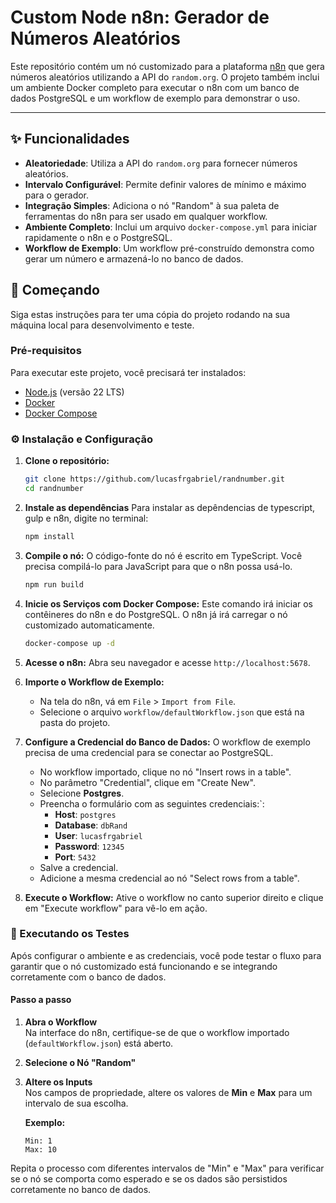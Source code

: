 # Custom Node n8n: Gerador de Números Aleatórios

Este repositório contém um nó customizado para a plataforma [n8n](https://n8n.io/) que gera números aleatórios utilizando a API do `random.org`. O projeto também inclui um ambiente Docker completo para executar o n8n com um banco de dados PostgreSQL e um workflow de exemplo para demonstrar o uso.

---

## ✨ Funcionalidades

-   **Aleatoriedade**: Utiliza a API do `random.org` para fornecer números aleatórios.
-   **Intervalo Configurável**: Permite definir valores de mínimo e máximo para o gerador.
-   **Integração Simples**: Adiciona o nó "Random" à sua paleta de ferramentas do n8n para ser usado em qualquer workflow.
-   **Ambiente Completo**: Inclui um arquivo `docker-compose.yml` para iniciar rapidamente o n8n e o PostgreSQL.
-   **Workflow de Exemplo**: Um workflow pré-construído demonstra como gerar um número e armazená-lo no banco de dados.

## 🚀 Começando

Siga estas instruções para ter uma cópia do projeto rodando na sua máquina local para desenvolvimento e teste.

### Pré-requisitos

Para executar este projeto, você precisará ter instalados:

-   [Node.js](https://nodejs.org/) (versão 22 LTS)
-   [Docker](https://docs.docker.com/get-docker/)
-   [Docker Compose](https://docs.docker.com/compose/install/)

### ⚙️ Instalação e Configuração

1.  **Clone o repositório:**
    ```sh
    git clone https://github.com/lucasfrgabriel/randnumber.git
    cd randnumber
    ```

2. **Instale as dependências**
    Para instalar as depêndencias de typescript, gulp e n8n, digite no terminal:
    ```sh
    npm install
    ```

3.  **Compile o nó:**
    O código-fonte do nó é escrito em TypeScript. Você precisa compilá-lo para JavaScript para que o n8n possa usá-lo.
    ```sh
    npm run build
    ```

4.  **Inicie os Serviços com Docker Compose:**
    Este comando irá iniciar os contêineres do n8n e do PostgreSQL. O n8n já irá carregar o nó customizado automaticamente.
    ```sh
    docker-compose up -d
    ```

5.  **Acesse o n8n:**
    Abra seu navegador e acesse `http://localhost:5678`.

6.  **Importe o Workflow de Exemplo:**
    - Na tela do n8n, vá em `File` > `Import from File`.
    - Selecione o arquivo `workflow/defaultWorkflow.json` que está na pasta do projeto.

7.  **Configure a Credencial do Banco de Dados:**
    O workflow de exemplo precisa de uma credencial para se conectar ao PostgreSQL.
    - No workflow importado, clique no nó "Insert rows in a table".
    - No parâmetro "Credential", clique em "Create New".
    - Selecione **Postgres**.
    - Preencha o formulário com as seguintes credenciais:`:
        - **Host**: `postgres`
        - **Database**: `dbRand`
        - **User**: `lucasfrgabriel`
        - **Password**: `12345`
        - **Port**: `5432`
    - Salve a credencial.
    - Adicione a mesma credencial ao nó "Select rows from a table".

8.  **Execute o Workflow:**
    Ative o workflow no canto superior direito e clique em "Execute workflow" para vê-lo em ação.

### 🎯 Executando os Testes

Após configurar o ambiente e as credenciais, você pode testar o fluxo para garantir que o nó customizado está funcionando e se integrando corretamente com o banco de dados.

#### Passo a passo

1. **Abra o Workflow**  
   Na interface do n8n, certifique-se de que o workflow importado (`defaultWorkflow.json`) está aberto.

2. **Selecione o Nó "Random"**

3. **Altere os Inputs**  
   Nos campos de propriedade, altere os valores de **Min** e **Max** para um intervalo de sua escolha.  

   **Exemplo:**
   ```plaintext
   Min: 1
   Max: 10

Repita o processo com diferentes intervalos de "Min" e "Max" para verificar se o nó se comporta como esperado e se os dados são persistidos corretamente no banco de dados.
